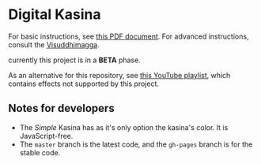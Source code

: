 Digital Kasina
==============

For basic instructions, see [this PDF document][1]. For advanced instructions, consult the [Visuddhimagga][2].

currently this project is in a **BETA** phase.

As an alternative for this repository, see [this YouTube playlist][3], which contains effects not supported by this project.

[1]:https://home.comcast.net/~turning.point.meditation/kasina/kasina.pdf
[2]:http://www.accesstoinsight.org/lib/authors/nanamoli/PathofPurification2011.pdf
[3]:http://www.youtube.com/playlist?list=PL321B92FC1DA91E6E

Notes for developers
--------------------

- The *Simple* Kasina has as it's only option the kasina's color. It is JavaScript-free.
- The `master` branch is the latest code, and the `gh-pages` branch is for the stable code.

